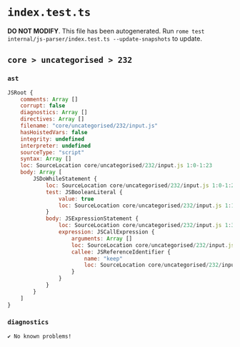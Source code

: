 # `index.test.ts`

**DO NOT MODIFY**. This file has been autogenerated. Run `rome test internal/js-parser/index.test.ts --update-snapshots` to update.

## `core > uncategorised > 232`

### `ast`

```javascript
JSRoot {
	comments: Array []
	corrupt: false
	diagnostics: Array []
	directives: Array []
	filename: "core/uncategorised/232/input.js"
	hasHoistedVars: false
	integrity: undefined
	interpreter: undefined
	sourceType: "script"
	syntax: Array []
	loc: SourceLocation core/uncategorised/232/input.js 1:0-1:23
	body: Array [
		JSDoWhileStatement {
			loc: SourceLocation core/uncategorised/232/input.js 1:0-1:23
			test: JSBooleanLiteral {
				value: true
				loc: SourceLocation core/uncategorised/232/input.js 1:18-1:22
			}
			body: JSExpressionStatement {
				loc: SourceLocation core/uncategorised/232/input.js 1:3-1:10
				expression: JSCallExpression {
					arguments: Array []
					loc: SourceLocation core/uncategorised/232/input.js 1:3-1:9
					callee: JSReferenceIdentifier {
						name: "keep"
						loc: SourceLocation core/uncategorised/232/input.js 1:3-1:7 (keep)
					}
				}
			}
		}
	]
}
```

### `diagnostics`

```
✔ No known problems!

```
